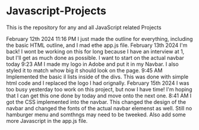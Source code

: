 # Javascript-Projects
This is the repository for any and all JavaScript related Projects

February 12th 2024
11:16 PM
I just made the outline for everything, including the basic HTML outline, and I mad ethe app.js file.
February 13th 2024
I'm back! I wont be working on this for long because I have an interview at 1, but I'll get as much done as
possible. I want to start on the actual navbar today
9:23 AM
I made my logo in Adobe and put it in my Navbar. I also styled it to match whow big it should look on the page.
9:45 AM
Implemented the basic il lists inside of the divs. This was done with simple html code and I replaced the logo I 
had orignally.
February 15th 2024
I was too busy yesterday too work on this project, but now I have time! I'm hoping that I can get this one done by today and move onto the next one.
8:41 AM
I got the CSS implemented into the navbar. This changed the design of the navbar and changed the fonts of the actual navbar elemenst as well. Still no 
hamburger menu and somthngs may need to be tweeked. Also add some more Javascript in the app.js file.